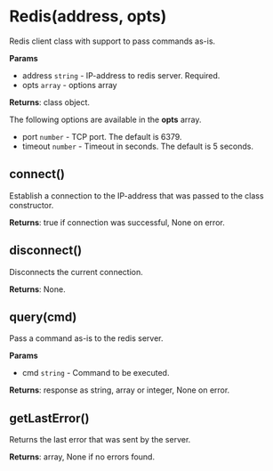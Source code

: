 # Redis(address, opts)
Redis client class with support to pass commands as-is.

**Params**

- address `string` - IP-address to redis server. Required.
- opts `array` - options array

**Returns**: class object.

The following options are available in the **opts** array.

- port `number` - TCP port. The default is 6379.
- timeout `number` - Timeout in seconds. The default is 5 seconds.

## connect()
Establish a connection to the IP-address that was passed to the class constructor.

**Returns**: true if connection was successful, None on error.

## disconnect()
Disconnects the current connection.

**Returns**: None.

## query(cmd)
Pass a command as-is to the redis server.

**Params**

- cmd `string` - Command to be executed.

**Returns**: response as string, array or integer, None on error.

## getLastError()
Returns the last error that was sent by the server.

**Returns**: array, None if no errors found.
